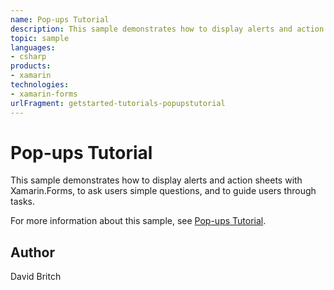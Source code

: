 ```yaml
---
name: Pop-ups Tutorial
description: This sample demonstrates how to display alerts and action sheets with Xamarin.Forms, to ask users simple questions, and to guide users through task...
topic: sample
languages:
- csharp
products:
- xamarin
technologies:
- xamarin-forms
urlFragment: getstarted-tutorials-popupstutorial
---
```

Pop-ups Tutorial
================

This sample demonstrates how to display alerts and action sheets with Xamarin.Forms, to ask users simple questions, and to guide users through tasks.

For more information about this sample, see [Pop-ups Tutorial](https://docs.microsoft.com/xamarin/get-started/tutorials/pop-ups/).

Author
------

David Britch
